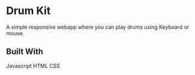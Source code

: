# Drum Kit

A simple responsive webapp where you can play drums using Keyboard or mouse.

## Built With

Javascript
HTML
CSS
